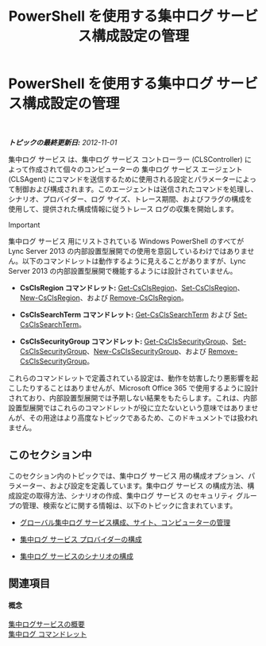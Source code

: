 ﻿---
title: PowerShell を使用する集中ログ サービス構成設定の管理
TOCTitle: PowerShell を使用する集中ログ サービス構成設定の管理
ms:assetid: f455c3aa-0061-413d-bdfb-a3e78f82723d
ms:mtpsurl: https://technet.microsoft.com/ja-jp/library/JJ721938(v=OCS.15)
ms:contentKeyID: 49887219
ms.date: 05/19/2016
mtps_version: v=OCS.15
ms.translationtype: HT
---

# PowerShell を使用する集中ログ サービス構成設定の管理

 

_**トピックの最終更新日:** 2012-11-01_

集中ログ サービス は、集中ログ サービス コントローラー (CLSController) によって作成されて個々のコンピューターの 集中ログ サービス エージェント (CLSAgent) にコマンドを送信するために使用される設定とパラメーターによって制御および構成されます。このエージェントは送信されたコマンドを処理し、シナリオ、プロバイダー、ログ サイズ、トレース期間、およびフラグの構成を使用して、提供された構成情報に従うトレース ログの収集を開始します。


> [!IMPORTANT]
> 集中ログ サービス 用にリストされている Windows PowerShell のすべてが Lync Server 2013 の内部設置型展開での使用を意図しているわけではありません。以下のコマンドレットは動作するように見えることがありますが、Lync Server 2013 の内部設置型展開で機能するようには設計されていません。 
> <UL>
> <LI>
> <P><STRONG>CsClsRegion コマンドレット:</STRONG> <A href="https://docs.microsoft.com/en-us/powershell/module/skype/Get-CsClsRegion">Get-CsClsRegion</A>、<A href="https://docs.microsoft.com/en-us/powershell/module/skype/Set-CsClsRegion">Set-CsClsRegion</A>、<A href="https://docs.microsoft.com/en-us/powershell/module/skype/New-CsClsRegion">New-CsClsRegion</A>、および <A href="https://docs.microsoft.com/en-us/powershell/module/skype/Remove-CsClsRegion">Remove-CsClsRegion</A>。</P>
> <LI>
> <P><STRONG>CsClsSearchTerm コマンドレット:</STRONG> <A href="https://docs.microsoft.com/en-us/powershell/module/skype/Get-CsClsSearchTerm">Get-CsClsSearchTerm</A> および <A href="https://docs.microsoft.com/en-us/powershell/module/skype/Set-CsClsSearchTerm">Set-CsClsSearchTerm</A>。</P>
> <LI>
> <P><STRONG>CsClsSecurityGroup コマンドレット:</STRONG> <A href="https://docs.microsoft.com/en-us/powershell/module/skype/Get-CsClsSecurityGroup">Get-CsClsSecurityGroup</A>、<A href="https://docs.microsoft.com/en-us/powershell/module/skype/Set-CsClsSecurityGroup">Set-CsClsSecurityGroup</A>、<A href="https://docs.microsoft.com/en-us/powershell/module/skype/New-CsClsSecurityGroup">New-CsClsSecurityGroup</A>、および <A href="https://docs.microsoft.com/en-us/powershell/module/skype/Remove-CsClsSecurityGroup">Remove-CsClsSecurityGroup</A>。</P></LI></UL>これらのコマンドレットで定義されている設定は、動作を妨害したり悪影響を起こしたりすることはありませんが、Microsoft Office 365 で使用するように設計されており、内部設置型展開では予期しない結果をもたらします。これは、内部設置型展開ではこれらのコマンドレットが役に立たないという意味ではありませんが、その用途はより高度なトピックであるため、このドキュメントでは扱われません。



## このセクション中

このセクション内のトピックでは、集中ログ サービス 用の構成オプション、パラメーター、および設定を定義しています。集中ログ サービス の構成方法、構成設定の取得方法、シナリオの作成、集中ログ サービス のセキュリティ グループの管理、検索などに関する情報は、以下のトピックに含まれています。

  - [グローバル集中ログ サービス構成、サイト、コンピューターの管理](lync-server-2013-managing-computer-site-and-global-centralized-logging-service-configuration.md)

  - [集中ログ サービス プロバイダーの構成](lync-server-2013-configuring-providers-for-centralized-logging-service.md)

  - [集中ログ サービスのシナリオの構成](lync-server-2013-configuring-scenarios-for-the-centralized-logging-service.md)

## 関連項目

#### 概念

[集中ログサービスの概要](lync-server-2013-overview-of-the-centralized-logging-service.md)  
[集中ログ コマンドレット](https://docs.microsoft.com/en-us/powershell/module/skype/)

